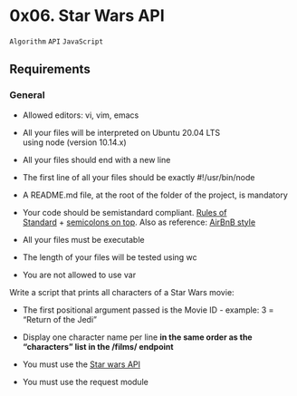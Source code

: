 0x06. Star Wars API
===================

`Algorithm` `API` `JavaScript`

Requirements
------------

### General

*   Allowed editors: vi, vim, emacs
    
*   All your files will be interpreted on Ubuntu 20.04 LTS using node (version 10.14.x)
    
*   All your files should end with a new line
    
*   The first line of all your files should be exactly #!/usr/bin/node
    
*   A README.md file, at the root of the folder of the project, is mandatory
    
*   Your code should be semistandard compliant. [Rules of Standard](https://intranet.alxswe.com/rltoken/9P3gH5mVdJCEKL87E-IMaA) + [semicolons on top](https://intranet.alxswe.com/rltoken/WjMvQfBMKBdsNUuHyg55Dw). Also as reference: [AirBnB style](https://intranet.alxswe.com/rltoken/Xp81RT-Sfi7uE_kNCSXunw)
    
*   All your files must be executable
    
*   The length of your files will be tested using wc
    
*   You are not allowed to use var
    

Write a script that prints all characters of a Star Wars movie:

*   The first positional argument passed is the Movie ID - example: 3 = “Return of the Jedi”
    
*   Display one character name per line **in the same order as the “characters” list in the /films/ endpoint**
    
*   You must use the [Star wars API](https://intranet.alxswe.com/rltoken/gh_NaSUk9QlXHVoACFU-tg)
    
*   You must use the request module
